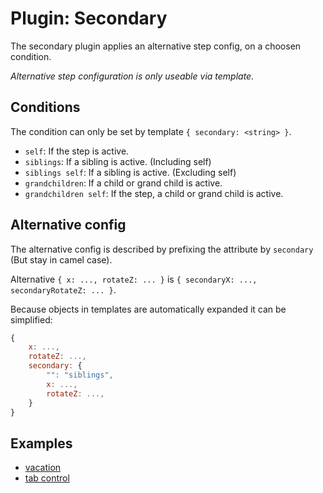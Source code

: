 # Plugin: Secondary

The secondary plugin applies an alternative step config, on a choosen condition.

*Alternative step configuration is only useable via template.*

## Conditions

The condition can only be set by template `{ secondary: <string> }`.

* `self`: If the step is active.
* `siblings`: If a sibling is active. (Including self)
* `siblings self`: If a sibling is active. (Excluding self)
* `grandchildren`: If a child or grand child is active.
* `grandchildren self`: If the step, a child or grand child is active.

## Alternative config

The alternative config is described by prefixing the attribute by `secondary` (But stay in camel case).

Alternative `{ x: ..., rotateZ: ... }` is `{ secondaryX: ..., secondaryRotateZ: ... }`.

Because objects in templates are automatically expanded it can be simplified:

``` javascript
{
	x: ...,
	rotateZ: ...,
	secondary: {
		"": "siblings",
		x: ...,
		rotateZ: ...,
	}
}
```

## Examples

* [vacation](http://shama.github.com/jmpress.js/examples/vacation/)
* [tab control](http://shama.github.com/jmpress.js/examples/tab-control/)

